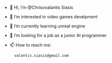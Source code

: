 - 👋 Hi, I’m @Chrisovalantis Siasis
- 👀 I’m interested in video games develpment
- 🌱 I’m currently learning unreal engine
- 💞️ I’m looking for a job as a junior ΑΙ programmer
- 📫 How to reach me: 

        valantis.siasis@gmail.com
<!---
Chrisovalantis/Chrisovalantis is a ✨ special ✨ repository because its `README.md` (this file) appears on your GitHub profile.
You can click the Preview link to take a look at your changes.
--->
